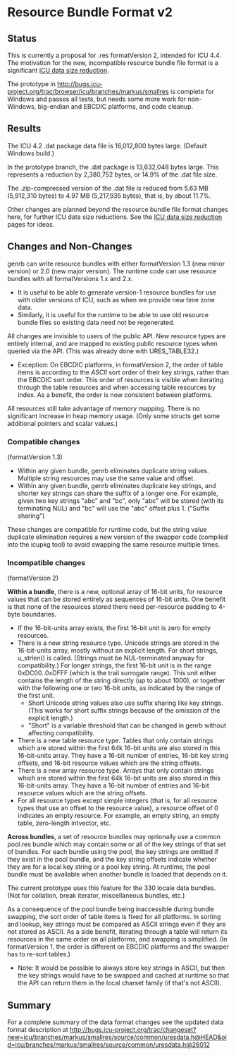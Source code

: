 # Resource Bundle Format v2

## Status

This is currently a proposal for .res formatVersion 2, intended for ICU 4.4. The
motivation for the new, incompatible resource bundle file format is a
significant [ICU data size reduction](../size/index.md).

The prototype in
<http://bugs.icu-project.org/trac/browser/icu/branches/markus/smallres> is
complete for Windows and passes all tests, but needs some more work for
non-Windows, big-endian and EBCDIC platforms, and code cleanup.

## Results

The ICU 4.2 .dat package data file is 16,012,800 bytes large. (Default Windows
build.)

In the prototype branch, the .dat package is 13,632,048 bytes large. This
represents a reduction by 2,380,752 bytes, or 14.9% of the .dat file size.

The .zip-compressed version of the .dat file is reduced from 5.63 MB (5,912,310
bytes) to 4.97 MB (5,217,935 bytes), that is, by about 11.7%.

Other changes are planned beyond the resource bundle file format changes here,
for further ICU data size reductions. See the [ICU data size
reduction](../size/index.md) pages for ideas.

## Changes and Non-Changes

genrb can write resource bundles with either formatVersion 1.3 (new minor
version) or 2.0 (new major version). The runtime code can use resource bundles
with all formatVersions 1.x and 2.x.

*   It is useful to be able to generate version-1 resource bundles for use with
    older versions of ICU, such as when we provide new time zone data.
*   Similarly, it is useful for the runtime to be able to use old resource
    bundle files so existing data need not be regenerated.

All changes are invisible to users of the public API. New resource types are
entirely internal, and are mapped to existing public resource types when queried
via the API. (This was already done with URES_TABLE32.)

*   Exception: On EBCDIC platforms, in formatVersion 2, the order of table items
    is according to the *ASCII* sort order of their key strings, rather than the
    EBCDIC sort order. This order of resources is visible when iterating through
    the table resources and when accessing table resources by index. As a
    benefit, the order is now consistent between platforms.

All resources still take advantage of memory mapping. There is no significant
increase in heap memory usage. (Only some structs get some additional pointers
and scalar values.)

### Compatible changes

(formatVersion 1.3)

*   Within any given bundle, genrb eliminates duplicate string values. Multiple
    string resources may use the same value and offset.
*   Within any given bundle, genrb eliminates duplicate key strings, and shorter
    key strings can share the suffix of a longer one. For example, given two key
    strings "abc" and "bc", only "abc" will be stored (with its terminating NUL)
    and "bc" will use the "abc" offset plus 1. ("Suffix sharing")

These changes are compatible for runtime code, but the string value duplicate
elimination requires a new version of the swapper code (compiled into the icupkg
tool) to avoid swapping the same resource multiple times.

### Incompatible changes

(formatVersion 2)

**Within a bundle**, there is a new, optional array of 16-bit units, for
resource values that can be stored entirely as sequences of 16-bit units. One
benefit is that none of the resources stored there need per-resource padding to
4-byte boundaries.

*   If the 16-bit-units array exists, the first 16-bit unit is zero for empty
    resources.
*   There is a new string resource type. Unicode strings are stored in the
    16-bit-units array, mostly without an explicit length. For short strings,
    u_strlen() is called. (Strings must be NUL-terminated anyway for
    compatibility.) For longer strings, the first 16-bit unit is in the range
    0xDC00..0xDFFF (which is the trail surrogate range). This unit either
    contains the length of the string directly (up to about 1000), or together
    with the following one or two 16-bit units, as indicated by the range of the
    first unit.
    *   Short Unicode string values also use suffix sharing like key strings.
        (This works for short suffix strings because of the omission of the
        explicit length.)
    *   "Short" is a variable threshold that can be changed in genrb without
        affecting compatibility.
*   There is a new table resource type. Tables that only contain strings which
    are stored within the first 64k 16-bit units are also stored in this
    16-bit-units array. They have a 16-bit number of entries, 16-bit key string
    offsets, and 16-bit resource values which are the string offsets.
*   There is a new array resource type. Arrays that only contain strings which
    are stored within the first 64k 16-bit units are also stored in this
    16-bit-units array. They have a 16-bit number of entries and 16-bit resource
    values which are the string offsets.
*   For all resource types except simple integers (that is, for all resource
    types that use an offset to the resource value), a resource offset of 0
    indicates an empty resource. For example, an empty string, an empty table,
    zero-length intvector, etc.

**Across bundles**, a set of resource bundles may optionally use a common
pool.res bundle which may contain some or all of the key strings of that set of
bundles. For each bundle using the pool, the key strings are omitted if they
exist in the pool bundle, and the key string offsets indicate whether they are
for a local key string or a pool key string. At runtime, the pool bundle must be
available when another bundle is loaded that depends on it.

The current prototype uses this feature for the 330 locale data bundles. (Not
for collation, break iterator, miscellaneous bundles, etc.)

As a consequence of the pool bundle being inaccessible during bundle swapping,
the sort order of table items is fixed for all platforms. In sorting and lookup,
key strings must be compared as ASCII strings even if they are not stored as
ASCII. As a side benefit, iterating through a table will return its resources in
the same order on all platforms, and swapping is simplified. (In formatVersion
1, the order is different on EBCDIC platforms and the swapper has to re-sort
tables.)

*   Note: It would be possible to always store key strings in ASCII, but then
    the key strings would have to be swapped and cached at runtime so that the
    API can return them in the local charset family (if that's not ASCII).

## Summary

For a complete summary of the data format changes see the updated data format
description at
<http://bugs.icu-project.org/trac/changeset?new=icu/branches/markus/smallres/source/common/uresdata.h@HEAD&old=icu/branches/markus/smallres/source/common/uresdata.h@26012>

